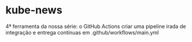 # kube-news
4ª ferramenta da nossa série: o GitHub Actions
  criar uma pipeline irada de integração e entrega contínuas em .github/workflows/main.yml
